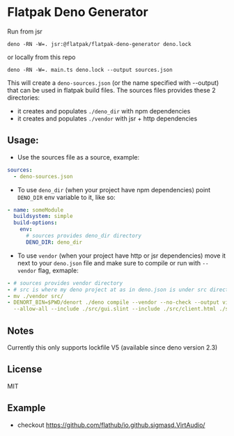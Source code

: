 # Flatpak Deno Generator

Run from jsr

```
deno -RN -W=. jsr:@flatpak/flatpak-deno-generator deno.lock
```

or locally from this repo

```
deno -RN -W=. main.ts deno.lock --output sources.json
```

This will create a `deno-sources.json` (or the name specified with --output)
that can be used in flatpak build files. The sources files provides these 2
directories:

- it creates and populates `./deno_dir` with npm dependencies
- it creates and populates `./vendor` with jsr + http dependencies

## Usage:

- Use the sources file as a source, example:

```yml
sources:
  - deno-sources.json
```

- To use `deno_dir` (when your project have npm dependencies) point `DENO_DIR`
  env variable to it, like so:

```yml
- name: someModule
  buildsystem: simple
  build-options:
    env:
      # sources provides deno_dir directory
      DENO_DIR: deno_dir
```

- To use `vendor` (when your project have http or jsr dependencies) move it next
  to your `deno.json` file and make sure to compile or run with `--vendor` flag,
  exmaple:

```yml
- # sources provides vendor directory
- # src is where my deno project at as in deno.json is under src directory, so I'm moving vendor next to it
- mv ./vendor src/
- DENORT_BIN=$PWD/denort ./deno compile --vendor --no-check --output virtaudio-bin --cached-only
  --allow-all --include ./src/gui.slint --include ./src/client.html ./src/gui.ts
```

## Notes

Currently this only supports lockfile V5 (available since deno version 2.3)

## License

MIT

## Example

- checkout https://github.com/flathub/io.github.sigmasd.VirtAudio/
